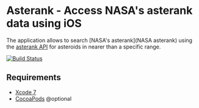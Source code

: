 # Asterank - Access NASA's asterank data using iOS
The application allows to search [NASA's asterank](NASA asterank) using the [asterank API](http://www.asterank.com/api) for asteroids in nearer than a specific range.

[![Build Status](https://travis-ci.org/smuellner/Asterank.svg?branch=master)](https://travis-ci.org/smuellner/Asterank)

## Requirements
* [Xcode 7](https://developer.apple.com/xcode/)
* [CocoaPods](https://cocoapods.org) @optional
